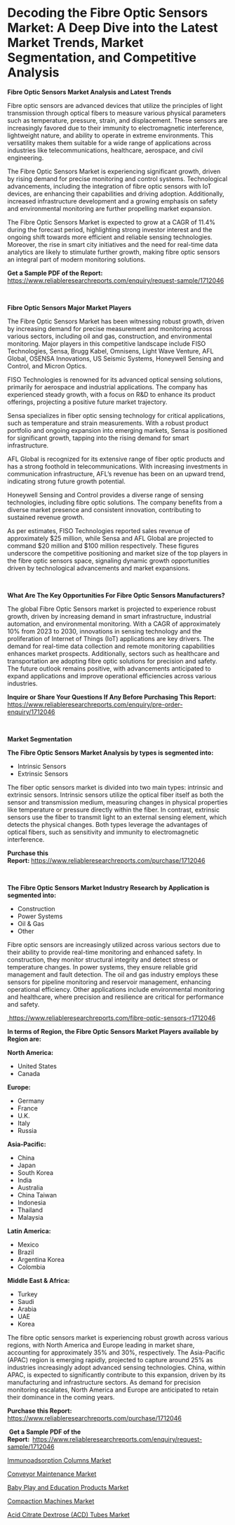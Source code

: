 <p><h1>Decoding the Fibre Optic Sensors Market: A Deep Dive into the Latest Market Trends, Market Segmentation, and Competitive Analysis</h1></p><p><strong>Fibre Optic Sensors Market Analysis and Latest Trends</strong></p>
<p><p>Fibre optic sensors are advanced devices that utilize the principles of light transmission through optical fibers to measure various physical parameters such as temperature, pressure, strain, and displacement. These sensors are increasingly favored due to their immunity to electromagnetic interference, lightweight nature, and ability to operate in extreme environments. This versatility makes them suitable for a wide range of applications across industries like telecommunications, healthcare, aerospace, and civil engineering.</p><p>The Fibre Optic Sensors Market is experiencing significant growth, driven by rising demand for precise monitoring and control systems. Technological advancements, including the integration of fibre optic sensors with IoT devices, are enhancing their capabilities and driving adoption. Additionally, increased infrastructure development and a growing emphasis on safety and environmental monitoring are further propelling market expansion. </p><p>The Fibre Optic Sensors Market is expected to grow at a CAGR of 11.4% during the forecast period, highlighting strong investor interest and the ongoing shift towards more efficient and reliable sensing technologies. Moreover, the rise in smart city initiatives and the need for real-time data analytics are likely to stimulate further growth, making fibre optic sensors an integral part of modern monitoring solutions.</p></p>
<p><strong>Get a Sample PDF of the Report:&nbsp;</strong> <a href="https://www.reliableresearchreports.com/enquiry/request-sample/1712046?utm_campaign=10&utm_medium=2&utm_source=Github&utm_content=ia&utm_term=22102024&utm_id=fibre-optic-sensors">https://www.reliableresearchreports.com/enquiry/request-sample/1712046</a></p>
<p>&nbsp;</p>
<p><strong>Fibre Optic Sensors Major Market Players</strong></p>
<p><p>The Fibre Optic Sensors Market has been witnessing robust growth, driven by increasing demand for precise measurement and monitoring across various sectors, including oil and gas, construction, and environmental monitoring. Major players in this competitive landscape include FISO Technologies, Sensa, Brugg Kabel, Omnisens, Light Wave Venture, AFL Global, OSENSA Innovations, US Seismic Systems, Honeywell Sensing and Control, and Micron Optics.</p><p>FISO Technologies is renowned for its advanced optical sensing solutions, primarily for aerospace and industrial applications. The company has experienced steady growth, with a focus on R&D to enhance its product offerings, projecting a positive future market trajectory.</p><p>Sensa specializes in fiber optic sensing technology for critical applications, such as temperature and strain measurements. With a robust product portfolio and ongoing expansion into emerging markets, Sensa is positioned for significant growth, tapping into the rising demand for smart infrastructure.</p><p>AFL Global is recognized for its extensive range of fiber optic products and has a strong foothold in telecommunications. With increasing investments in communication infrastructure, AFL’s revenue has been on an upward trend, indicating strong future growth potential.</p><p>Honeywell Sensing and Control provides a diverse range of sensing technologies, including fibre optic solutions. The company benefits from a diverse market presence and consistent innovation, contributing to sustained revenue growth.</p><p>As per estimates, FISO Technologies reported sales revenue of approximately $25 million, while Sensa and AFL Global are projected to command $20 million and $100 million respectively. These figures underscore the competitive positioning and market size of the top players in the fibre optic sensors space, signaling dynamic growth opportunities driven by technological advancements and market expansions.</p></p>
<p>&nbsp;</p>
<p><strong>What Are The Key Opportunities For Fibre Optic Sensors Manufacturers?</strong></p>
<p><p>The global Fibre Optic Sensors market is projected to experience robust growth, driven by increasing demand in smart infrastructure, industrial automation, and environmental monitoring. With a CAGR of approximately 10% from 2023 to 2030, innovations in sensing technology and the proliferation of Internet of Things (IoT) applications are key drivers. The demand for real-time data collection and remote monitoring capabilities enhances market prospects. Additionally, sectors such as healthcare and transportation are adopting fibre optic solutions for precision and safety. The future outlook remains positive, with advancements anticipated to expand applications and improve operational efficiencies across various industries.</p></p>
<p><strong>Inquire or Share Your Questions If Any Before Purchasing This Report:</strong> <a href="https://www.reliableresearchreports.com/enquiry/pre-order-enquiry/1712046?utm_campaign=10&utm_medium=2&utm_source=Github&utm_content=ia&utm_term=22102024&utm_id=fibre-optic-sensors">https://www.reliableresearchreports.com/enquiry/pre-order-enquiry/1712046</a></p>
<p>&nbsp;</p>
<p><strong>Market Segmentation</strong></p>
<p><strong>The Fibre Optic Sensors Market Analysis by types is segmented into:</strong></p>
<p><ul><li>Intrinsic Sensors</li><li>Extrinsic Sensors</li></ul></p>
<p><p>The fiber optic sensors market is divided into two main types: intrinsic and extrinsic sensors. Intrinsic sensors utilize the optical fiber itself as both the sensor and transmission medium, measuring changes in physical properties like temperature or pressure directly within the fiber. In contrast, extrinsic sensors use the fiber to transmit light to an external sensing element, which detects the physical changes. Both types leverage the advantages of optical fibers, such as sensitivity and immunity to electromagnetic interference.</p></p>
<p><strong>Purchase this Report:&nbsp;</strong><a href="https://www.reliableresearchreports.com/purchase/1712046?utm_campaign=10&utm_medium=2&utm_source=Github&utm_content=ia&utm_term=22102024&utm_id=fibre-optic-sensors">https://www.reliableresearchreports.com/purchase/1712046</a></p>
<p>&nbsp;</p>
<p><strong>The Fibre Optic Sensors Market Industry Research by Application is segmented into:</strong></p>
<p><ul><li>Construction</li><li>Power Systems</li><li>Oil & Gas</li><li>Other</li></ul></p>
<p><p>Fibre optic sensors are increasingly utilized across various sectors due to their ability to provide real-time monitoring and enhanced safety. In construction, they monitor structural integrity and detect stress or temperature changes. In power systems, they ensure reliable grid management and fault detection. The oil and gas industry employs these sensors for pipeline monitoring and reservoir management, enhancing operational efficiency. Other applications include environmental monitoring and healthcare, where precision and resilience are critical for performance and safety.</p></p>
<p><a href="https://www.reliableresearchreports.com/fibre-optic-sensors-r1712046?utm_campaign=10&utm_medium=2&utm_source=Github&utm_content=ia&utm_term=22102024&utm_id=fibre-optic-sensors">&nbsp;https://www.reliableresearchreports.com/fibre-optic-sensors-r1712046</a></p>
<p><strong>In terms of Region, the Fibre Optic Sensors Market Players available by Region are:</strong></p>
<p>
    <p> <strong> North America: </strong>
        <ul>
            <li>United States</li>
            <li>Canada</li>
        </ul>
        </p> 
    <p> <strong> Europe: </strong>
        <ul>
            <li>Germany</li>
            <li>France</li>
            <li>U.K.</li>
            <li>Italy</li>
            <li>Russia</li>
        </ul>
        </p> 
    <p> <strong> Asia-Pacific: </strong>
        <ul>
            <li>China</li>
            <li>Japan</li>
            <li>South Korea</li>
            <li>India</li>
            <li>Australia</li>
            <li>China Taiwan</li>
            <li>Indonesia</li>
            <li>Thailand</li>
            <li>Malaysia</li>
        </ul>
        </p> 
    <p> <strong> Latin America: </strong>
        <ul>
            <li>Mexico</li>
            <li>Brazil</li>
            <li>Argentina Korea</li>
            <li>Colombia</li>
        </ul>
        </p> 
    <p> <strong> Middle East & Africa: </strong>
        <ul>
            <li>Turkey</li>
            <li>Saudi</li>
            <li>Arabia</li>
            <li>UAE</li>
            <li>Korea</li>
        </ul>
    </p>
    </p>
<p><p>The fibre optic sensors market is experiencing robust growth across various regions, with North America and Europe leading in market share, accounting for approximately 35% and 30%, respectively. The Asia-Pacific (APAC) region is emerging rapidly, projected to capture around 25% as industries increasingly adopt advanced sensing technologies. China, within APAC, is expected to significantly contribute to this expansion, driven by its manufacturing and infrastructure sectors. As demand for precision monitoring escalates, North America and Europe are anticipated to retain their dominance in the coming years.</p></p>
<p><strong>Purchase this Report: </strong><a href="https://www.reliableresearchreports.com/purchase/1712046?utm_campaign=10&utm_medium=2&utm_source=Github&utm_content=ia&utm_term=22102024&utm_id=fibre-optic-sensors">https://www.reliableresearchreports.com/purchase/1712046</a></p>
<p>&nbsp;<strong>Get a Sample PDF of the Report:&nbsp;&nbsp;</strong><a href="https://www.reliableresearchreports.com/enquiry/request-sample/1712046?utm_campaign=10&utm_medium=2&utm_source=Github&utm_content=ia&utm_term=22102024&utm_id=fibre-optic-sensors">https://www.reliableresearchreports.com/enquiry/request-sample/1712046</a></p>
<p><strong></strong></p>
<p><p><a href="https://www.linkedin.com/pulse/unveiling-market-trends-global-immunoadsorption-columns-ozs3e?utm_campaign=10&utm_medium=2&utm_source=Github&utm_content=ia&utm_term=22102024&utm_id=fibre-optic-sensors">Immunoadsorption Columns Market</a></p><p><a href="https://issuu.com/reportprime-2/docs/conveyor-maintenance-market-size-20_e1a8f0ef29031b?utm_campaign=10&utm_medium=2&utm_source=Github&utm_content=ia&utm_term=22102024&utm_id=fibre-optic-sensors">Conveyor Maintenance Market</a></p><p><a href="https://github.com/MCGEE-CRANECaitlyn/Market-Research-Report-List-1/blob/main/baby-play-and-education-products-market.md?utm_campaign=10&utm_medium=2&utm_source=Github&utm_content=ia&utm_term=22102024&utm_id=fibre-optic-sensors">Baby Play and Education Products Market</a></p><p><a href="https://issuu.com/reportprime-2/docs/compaction-machines-market-size-203_2717c5db276ea3?utm_campaign=10&utm_medium=2&utm_source=Github&utm_content=ia&utm_term=22102024&utm_id=fibre-optic-sensors">Compaction Machines Market</a></p><p><a href="https://github.com/Annahawkins697/Market-Research-Report-List-1/blob/main/acid-citrate-dextrose-acd-tubes-market.md?utm_campaign=10&utm_medium=2&utm_source=Github&utm_content=ia&utm_term=22102024&utm_id=fibre-optic-sensors">Acid Citrate Dextrose (ACD) Tubes Market</a></p></p>